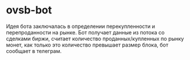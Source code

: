 # ovsb-bot

Идея бота заключалась в определении перекупленности и перепроданности на рынке. Бот получает данные из потока со сделками биржи, считает количество проданных/купленных по рынку монет, как только это количество превышает размер блока, бот сообщает в телеграм.
